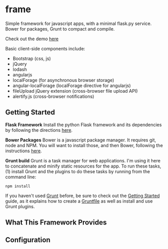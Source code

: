 frame
=====

Simple framework for javascript apps, with a minimal flask.py service. Bower for packages, Grunt to compact and compile.

Check out the demo [here](aih.github.io/frame)

Basic client-side components include:
*    Bootstrap (css, js)
*    jQuery
*    lodash
*    angularjs
*    localForage (for asynchronous browser storage)
*    angular-localForage (localForage directive for angularjs)
*    fileUpload jQuery extension (cross-browser file upload API)
*    alertify.js (cross-browser notifications)

## Getting Started

**Flask Framework**
Install the python Flask framework and its dependencies by following the directions [here](http://flask.pocoo.org/docs/installation/#installation).

**Bower Packages**
Bower is a javascript package manager. It requires git, node and NPM. You will want to install those, and then Bower, following the instructions [here](http://bower.io/).

**Grunt build**
Grunt is a task manager for web applications. I'm using it here to concatenate and minify static resources for the app. To run these tasks, (1) install Grunt and the plugins to do these tasks by running from the command line:

```shell
npm install
```

If you haven't used [Grunt](http://gruntjs.com/) before, be sure to check out the [Getting Started](http://gruntjs.com/getting-started) guide, as it explains how to create a [Gruntfile](http://gruntjs.com/sample-gruntfile) as well as install and use Grunt plugins.

## What This Framework Provides

## Configuration
